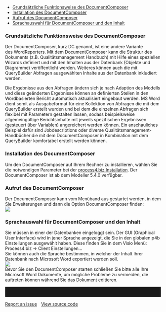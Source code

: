 -   [Grundsätzliche Funktionsweise des DocumentComposer](#grundsätzliche-funktionsweise-des-documentcomposer)
-   [Installation des DocumentComposer](#installation-des-documentcomposer)
-   [Aufruf des DocumentComposer](#aufruf-des-documentcomposer)
-   [Sprachauswahl für DocumentComposer und den Inhalt](#sprachauswahl-für-documentcomposer-und-den-inhalt)


### Grundsätzliche Funktionsweise des DocumentComposer

Der DocumentComposer, kurz DC genannt, ist eine andere Variante
des WordReporters. Mit dem DocumentComposer kann die Struktur des
Dokuments (z.B. Qualitätsmanagement Handbuch) mit Hilfe eines speziellen
Wizards definiert und mit den Inhalten aus der Datenbank (Objekte und
Diagramme) veröffentlicht werden. Weiteres können auch die mit
QueryBuilder Abfragen ausgewählten Inhalte aus der Datenbank inkludiert
werden.

Die Ergebnisse aus den Abfragen ändern sich je nach Adaption des Modells
und diese geänderten Ergebnisse können an definierten Stellen in den
Wordbasierten Bericht automatisch aktualisiert eingebaut werden. MS Word
dient somit als Ausgabeformat für eine Kollektion von Abfragen die mit
dem QueryBuilder erstellt wurden und bei dem die einzelnen Abfragen sich
flexibel mit Parametern gestalten lassen, sodass beispielsweise
allgemeingültige Berichtsinhalte mit jeweils spezifischen Ergebnissen
(gesteuert über Variablen) angereichert werden können. Ein anschauliches
Beispiel dafür sind Jobdescriptions oder diverse
Qualitätsmanagement-Handbücher die mit dem DocumentComposer in
Kombination mit dem QueryBuilder komfortabel erstellt werden können.

### Installation des DocumentComposer

Um den DocumentComposer auf Ihrem Rechner zu installieren, wählen Sie
die notwendigen Parameter bei der [process4.biz
Installation](process4.biz_Installation). Der DocumentComposer ist ab
dem Modeller 5.4.0 verfügbar.

### Aufruf des DocumentComposer

Der DocumentComposer kann vom Menüband aus gestartet werden, in dem Sie
Erweiterungen und dann die Option DocumentComposer finden:  
![](//images.ctfassets.net/utx1h0gfm1om/7bVJv48saAeEgCisYqKY4w/16af25217352cde8fea225a58699fec3/1017538.png)



### Sprachauswahl für DocumentComposer und den Inhalt

Sie müssen in einer der Datenbanken eingeloggt sein. Der GUI (Graphical
User Interface) wird in jener Sprache angezeigt, die Sie in den globalen
p4b Einstellungen ausgewählt haben. Diese finden Sie in dem Visio
Menü:  
Process4.biz -&gt; Client Einstellungen…  
Sie können auch die Sprache bestimmen, in welcher der Inhalt Ihrer
Datenbank nach Microsoft Word exportiert werden soll.  
![](//images.ctfassets.net/utx1h0gfm1om/4O9NxDFunSgikmwuumEsYK/ed908e47c8e5cf893fb65a4d3a52d650/1017523.png)  
Bevor Sie den DocumentComposer starten schließen Sie bitte alle Ihre
Microsoft Word Dokumente, um mögliche Probleme zu vermeiden, die
auftreten können während Sie das Dokument editieren.

<hr style="padding-top:2rem" />
<a href="https://github.com/process4/docs/issues" target="_blank" class="bgw btn btn-primary btn-lg shadow-sm">Report an issue</a>
<a href="https://github.com/process4/docs" target="_blank" class="bgw btn btn-primary btn-lg shadow-sm" style="margin-left:10px;">View source code</a>